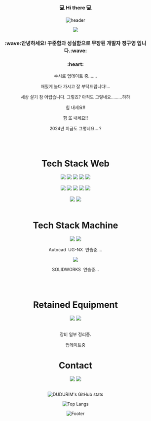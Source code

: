 <div align="center">

### :computer: Hi there :computer:

![header](https://capsule-render.vercel.app/api?type=waving&color=gradient&height=300&section=header&text=DUDURIM&fontSize=90&animation=twinkling)

<div align="center">
<a href="https://hits.seeyoufarm.com"><img src="https://hits.seeyoufarm.com/api/count/incr/badge.svg?url=https%3A%2F%2Fgithub.com%2FDUDURIM&count_bg=%2379C83D&title_bg=%23555555&icon=&icon_color=%23E7E7E7&title=hits&edge_flat=false"/></a>
</div>
<h3>:wave:안녕하세요! 꾸준함과 성실함으로 무장된 개발자 정구영 입니다.:wave:</h3>
<h3>:heart:</h3>
<p>수시로 업데이트 중.......</p>
<p>재밌게 놀다 가시고 잘 부탁드립니다!...</p>
<p>세상 살기 참 어렵습니다. 그렇죠? 아직도 그렇네요.........하하</p>
<p>힘 내세요!!</p>
<p>힘 또 내세요!!</p>
<p>2024년 지금도 그렇네요....?</p>
</br>
</br>
<div align=center>
<h1>Tech Stack Web</h1>
<img src="https://img.shields.io/badge/HTML5-E34F26?style=flat-square&logo=HTML5&logoColor=white"/>
<img src="https://img.shields.io/badge/CSS3-1572B6?style=flat-square&logo=CSS3&logoColor=white"/>
<img src="https://img.shields.io/badge/JavaScript-F7DF1E?style=flat-square&logo=JavaScript&logoColor=white"/>
<img src="https://img.shields.io/badge/Bootstrap-7952B3?style=flat-square&logo=Bootstrap&logoColor=white"/>
<img src="https://img.shields.io/badge/jQuery-0769AD?style=flat-square&logo=jQuery&logoColor=white"/>
</div>
</br>
<div align=center>
<img src="https://img.shields.io/badge/MySQL-4479A1?style=flat-square&logo=MySQL&logoColor=white"/>
<img src="https://img.shields.io/badge/Amazon AWS-232F3E?style=flat-square&logo=Amazon AWS&logoColor=white"/>
<img src="https://img.shields.io/badge/Firebase-FFCA28?style=flat-square&logo=Firebase&logoColor=white"/>
<img src="https://img.shields.io/badge/React-61DAFB?style=flat-square&logo=React&logoColor=white"/>
<img src="https://img.shields.io/badge/Node.js-339933?style=flat-square&logo=Node.js&logoColor=white"/>
</div>
</br>
<div align="center">
<img src="https://img.shields.io/badge/Visual Studio Code-007ACC?style=flat-square&logo=Visual Studio Code&logoColor=white"/>
<img src="https://img.shields.io/badge/Git-F05032?style=flat-square&logo=Git&logoColor=white"/>
</div>
</br>

<div align=center>
<h1>Tech Stack Machine</h1>
<img src="https://img.shields.io/badge/Autodesk-0696D7?style=flat-square&logo=Autodesk&logoColor=white"/>
<img src="https://img.shields.io/badge/Siemens-009999?style=flat-square&logo=Siemens&logoColor=white"/>
  <p>Autocad&nbsp;&nbsp;UG-NX&nbsp;&nbsp;연습중....</p>
  <img src="https://img.shields.io/badge/Dassault Systèmes-005386?style=flat-square&logo=Dassault Systèmes&logoColor=white"/>
  <p>SOLIDWORKS&nbsp;&nbsp;연습중...</p>
</div>
</br>
</br>

<h1>Retained Equipment</h1>
<img src="https://img.shields.io/badge/Microsoft-5E5E5E?style=flat-square&logo=Microsoft&logoColor=white"/>
<!-- <img src="https://img.shields.io/badge/Apple-000000?style=flat-square&logo=Apple&logoColor=white"/> -->
<!-- <img src="https://img.shields.io/badge/Lenovo-E2231A?style=flat-square&logo=Lenovo&logoColor=white"/> -->
<!-- <img src="https://img.shields.io/badge/hp-0096D6?style=flat-square&logo=hp&logoColor=white"/> -->
<!-- <img src="https://img.shields.io/badge/Samsung-1428A0?style=flat-square&logo=Samsung&logoColor=white"/> -->
<img src="https://img.shields.io/badge/LG-A50034?style=flat-square&logo=LG&logoColor=white"/>
</br>
</br>

<p> 장비 일부 정리중.</p>
<p> 업데이트중 </p>

<h1>Contact</h1>
<a href="mailto:dudurim74@gmail.com"><img src="https://img.shields.io/badge/Gmail-EA4335?style=flat-square&logo=Gmail&logoColor=white"/></a>
<a href="mailto:paul1577@naver.com"><img src="https://img.shields.io/badge/Naver-03C75A?style=flat-square&logo=Naver&logoColor=white"/></a>
</br>
</br>


![DUDURIM's GitHub stats](https://github-readme-stats.vercel.app/api?username=DUDURIM&show_icons=true&theme=dracula)

![Top Langs](https://github-readme-stats.vercel.app/api/top-langs/?username=DUDURIM&langs_count=5&theme=tokyonight)



![Footer](https://capsule-render.vercel.app/api?type=waving&color=gradient&height=200&section=footer)
</div>

